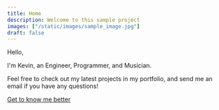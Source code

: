 ```yaml
---
title: Home
description: Welcome to this sample project
images: ["/static/images/sample_image.jpg"]
draft: false
---
```


Hello,

I'm Kevin, an  Engineer, Programmer, and Musician.

Feel free to check out my latest projects in my portfolio, and send me an email if you have any questions!

[Get to know me better](/about "Get to know me better")